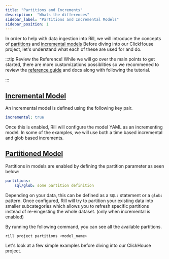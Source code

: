 ```yaml
---
title: "Partitions and Increments"
description:  "Whats the differences"
sidebar_label: "Partitions and Incremental Models"
sidebar_position: 1
---
```

In order to help with data ingestion into Rill, we will introduce the concepts of [partitions](https://docs.rilldata.com/build/incremental-models/#what-are-partitions) and [incremental models](https://docs.rilldata.com/build/incremental-models/#what-is-an-incremental-model) Before diving into our ClickHouse project, let's understand what each of these are used for and do.



:::tip Review the Reference! 
While we will go over the main points to get started, there are more customizations possiblities so we recommened to review the [reference guide](https://docs.rilldata.com/reference/project-files/advanced-models) and docs along with following the tutorial.

:::
## [Incremental Model](https://docs.rilldata.com/build/advanced-models/incremental-models)

An incremental model is defined using the following key pair.

```yaml
incremental: true
```

Once this is enabled, Rill will configure the model YAML as an incrementing model. 
In some of the examples, we will use both a time based incremental and glob based increments. 

## [Partitioned Model](https://docs.rilldata.com/build/advanced-models/partitions)


Partitions in models are enabled by defining the partition parameter as seen below:

```yaml
partitions:
    sql/glob: some partition definition
```

Depending on your data, this can be defined as a `SQL:` statement or a `glob:` pattern. Once configured, Rill will try to partition your existing data into smaller subcategories which allows you to refresh specific partitions instead of re-eingesting the whole dataset. (only when incremental is enabled)

By running the following command, you can see all the available partitions.
```bash
rill project partitions <model_name>
```

Let's look at a few simple examples before diving into our ClickHouse project.
